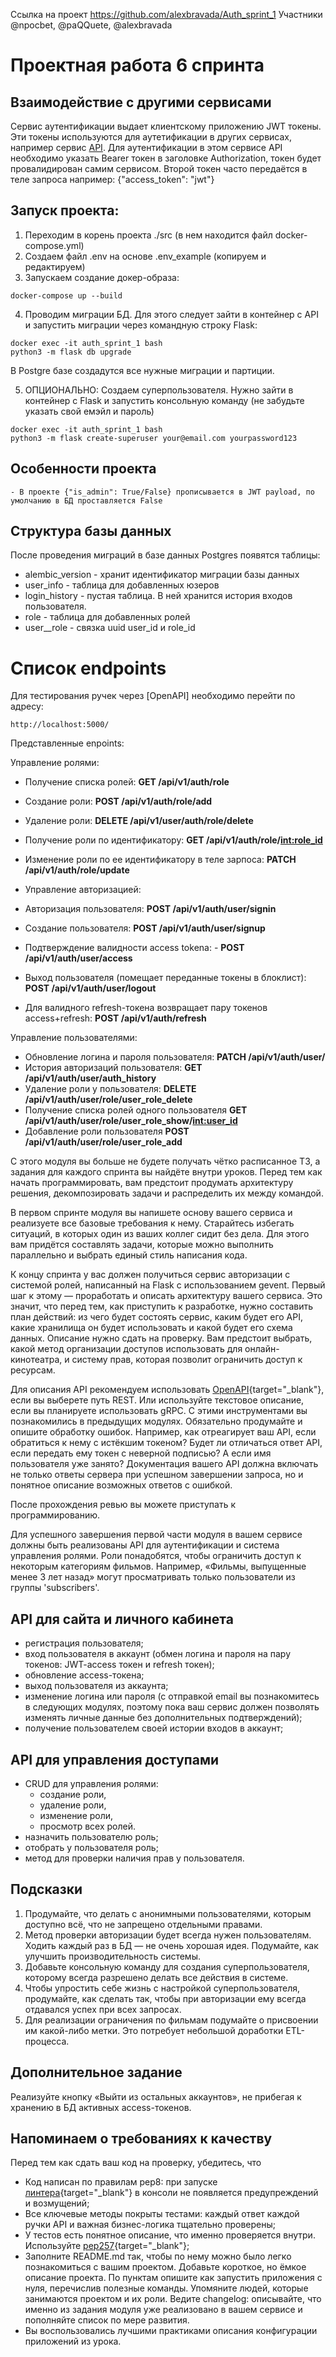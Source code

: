 Ссылка на проект https://github.com/alexbravada/Auth_sprint_1
Участники @npocbet, @paQQuete, @alexbravada
# Проектная работа 6 спринта

## Взаимодействие с другими сервисами

Сервис аутентификации выдает клиентскому приложению JWT токены. Эти токены используются для аутетификации в других
сервисах, например сервис [API](https://github.com/alexbravada/Async_API_sprint_2). Для аутентификации в этом
сервисе API необходимо указать Bearer токен в заголовке Authorization, токен будет провалидирован самим сервисом.
Второй токен часто передаётся в теле запроса например: {"access_token": "jwt"}


## Запуск проекта:

1. Переходим в корень проекта ./src (в нем находится файл docker-compose.yml)
2. Создаем файл .env на основе .env_example (копируем и редактируем)
3. Запускаем создание докер-образа:

```
docker-compose up --build  
```

4. Проводим миграции БД. Для этого следует зайти в контейнер с API и запустить миграции через командную строку Flask:

```
docker exec -it auth_sprint_1 bash
python3 -m flask db upgrade
```

В Postgre базе создадутся все нужные миграции и партиции.

5. ОПЦИОНАЛЬНО: Создаем суперпользователя. Нужно зайти в контейнер с Flask и запустить консольную команду (не забудьте
   указать свой емэйл и пароль)

```
docker exec -it auth_sprint_1 bash
python3 -m flask create-superuser your@email.com yourpassword123
```

## Особенности проекта
```
- В проекте {"is_admin": True/False} прописывается в JWT payload, по умолчанию в БД проставляется False

```

## Структура базы данных

После проведения миграций в базе данных Postgres появятся таблицы:

- alembic_version - хранит идентификатор миграции базы данных
- user_info - таблица для добавленных юзеров
- login_history - пустая таблица. В ней хранится история входов пользователя.
- role - таблица для добавленных ролей
- user__role - связка uuid user_id и role_id

# Список endpoints

Для тестирования ручек через [OpenAPI] необходимо перейти по адресу:

```
http://localhost:5000/
```

Представленные enpoints:

Управление ролями:

- Получение списка ролей: **GET /api/v1/auth/role**
- Создание роли: **POST /api/v1/auth/role/add**
- Удаление роли: **DELETE /api/v1/user/auth/role/delete**
- Получение роли по идентификатору: **GET /api/v1/auth/role/<int:role_id>**
- Изменение роли по ее идентификатору в теле зарпоса: **PATCH /api/v1/auth/role/update**

- Управление авторизацией:

- Авторизация пользователя: **POST /api/v1/auth/user/signin**
- Создание пользователя: **POST /api/v1/auth/user/signup**
- Подтверждение валидности access tokena: - **POST /api/v1/auth/user/access**
- Выход пользователя (помещает переданные токены в блоклист): **POST /api/v1/auth/user/logout**
- Для валидного refresh-токена возвращает пару токенов access+refresh: **POST /api/v1/auth/refresh**

Управление пользователями:

- Обновление логина и пароля пользователя: **PATCH /api/v1/auth/user/**
- История авторизаций пользователя: **GET /api/v1/auth/user/auth_history**
- Удаление роли у пользователя: **DELETE /api/v1/auth/user/role/user_role_delete**
- Получение списка ролей одного пользователя **GET /api/v1/auth/user/role/user_role_show/<int:user_id>**
- Добавление роли пользователя **POST /api/v1/auth/user/role/user_role_add**




С этого модуля вы больше не будете получать чётко расписанное ТЗ, а задания для каждого спринта вы найдёте внутри уроков. Перед тем как начать программировать, вам предстоит продумать архитектуру решения, декомпозировать задачи и распределить их между командой.

В первом спринте модуля вы напишете основу вашего сервиса и реализуете все базовые требования к нему. Старайтесь избегать ситуаций, в которых один из ваших коллег сидит без дела. Для этого вам придётся составлять задачи, которые можно выполнить параллельно и выбрать единый стиль написания кода.

К концу спринта у вас должен получиться сервис авторизации с системой ролей, написанный на Flask с использованием gevent. Первый шаг к этому — проработать и описать архитектуру вашего сервиса. Это значит, что перед тем, как приступить к разработке, нужно составить план действий: из чего будет состоять сервис, каким будет его API, какие хранилища он будет использовать и какой будет его схема данных. Описание нужно сдать на проверку. Вам предстоит выбрать, какой метод организации доступов использовать для онлайн-кинотеатра, и систему прав, которая позволит ограничить доступ к ресурсам. 

Для описания API рекомендуем использовать [OpenAPI](https://editor.swagger.io){target="_blank"}, если вы выберете путь REST. Или используйте текстовое описание, если вы планируете использовать gRPC. С этими инструментами вы познакомились в предыдущих модулях. Обязательно продумайте и опишите обработку ошибок. Например, как отреагирует ваш API, если обратиться к нему с истёкшим токеном? Будет ли отличаться ответ API, если передать ему токен с неверной подписью? А если имя пользователя уже занято? Документация вашего API должна включать не только ответы сервера при успешном завершении запроса, но и понятное описание возможных ответов с ошибкой.

После прохождения ревью вы можете приступать к программированию. 

Для успешного завершения первой части модуля в вашем сервисе должны быть реализованы API для аутентификации и система управления ролями. Роли понадобятся, чтобы ограничить доступ к некоторым категориям фильмов. Например, «Фильмы, выпущенные менее 3 лет назад» могут просматривать только пользователи из группы 'subscribers'.  

## API для сайта и личного кабинета

- регистрация пользователя;
- вход пользователя в аккаунт (обмен логина и пароля на пару токенов: JWT-access токен и refresh токен); 
- обновление access-токена;
- выход пользователя из аккаунта;
- изменение логина или пароля (с отправкой email вы познакомитесь в следующих модулях, поэтому пока ваш сервис должен позволять изменять личные данные без дополнительных подтверждений);
- получение пользователем своей истории входов в аккаунт;

## API для управления доступами

- CRUD для управления ролями:
  - создание роли,
  - удаление роли,
  - изменение роли,
  - просмотр всех ролей.
- назначить пользователю роль;
- отобрать у пользователя роль;
- метод для проверки наличия прав у пользователя. 

## Подсказки

1. Продумайте, что делать с анонимными пользователями, которым доступно всё, что не запрещено отдельными правами.
2. Метод проверки авторизации будет всегда нужен пользователям. Ходить каждый раз в БД — не очень хорошая идея. Подумайте, как улучшить производительность системы.
3. Добавьте консольную команду для создания суперпользователя, которому всегда разрешено делать все действия в системе.
4. Чтобы упростить себе жизнь с настройкой суперпользователя, продумайте, как сделать так, чтобы при авторизации ему всегда отдавался успех при всех запросах.
5. Для реализации ограничения по фильмам подумайте о присвоении им какой-либо метки. Это потребует небольшой доработки ETL-процесса.


## Дополнительное задание

Реализуйте кнопку «Выйти из остальных аккаунтов», не прибегая к хранению в БД активных access-токенов.

## Напоминаем о требованиях к качеству

Перед тем как сдать ваш код на проверку, убедитесь, что 

- Код написан по правилам pep8: при запуске [линтера](https://semakin.dev/2020/05/python_linters/){target="_blank"} в консоли не появляется предупреждений и возмущений;
- Все ключевые методы покрыты тестами: каждый ответ каждой ручки API и важная бизнес-логика тщательно проверены;
- У тестов есть понятное описание, что именно проверяется внутри. Используйте [pep257](https://www.python.org/dev/peps/pep-0257/){target="_blank"}; 
- Заполните README.md так, чтобы по нему можно было легко познакомиться с вашим проектом. Добавьте короткое, но ёмкое описание проекта. По пунктам опишите как запустить приложения с нуля, перечислив полезные команды. Упомяните людей, которые занимаются проектом и их роли. Ведите changelog: описывайте, что именно из задания модуля уже реализовано в вашем сервисе и пополняйте список по мере развития.
- Вы воспользовались лучшими практиками описания конфигурации приложений из урока. 
